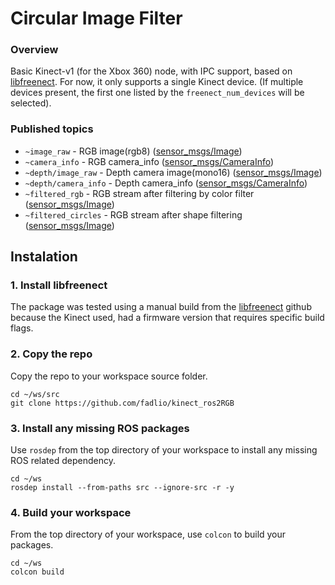 # Circular Image Filter

### Overview
Basic Kinect-v1 (for the Xbox 360) node, with IPC support, based on [libfreenect](https://github.com/OpenKinect/libfreenect).
For now, it only supports a single Kinect device. (If multiple devices present, the first one listed by the `freenect_num_devices` will be selected).

### Published topics
* `~image_raw` - RGB image(rgb8) ([sensor_msgs/Image](http://docs.ros.org/api/sensor_msgs/html/msg/Image.html))
* `~camera_info` - RGB camera_info ([sensor_msgs/CameraInfo](http://docs.ros.org/api/sensor_msgs/html/msg/CameraInfo.html))
* `~depth/image_raw` - Depth camera image(mono16) ([sensor_msgs/Image](http://docs.ros.org/api/sensor_msgs/html/msg/Image.html))
* `~depth/camera_info` - Depth camera_info ([sensor_msgs/CameraInfo](http://docs.ros.org/api/sensor_msgs/html/msg/CameraInfo.html))
* `~filtered_rgb` - RGB stream after filtering by color filter ([sensor_msgs/Image](http://docs.ros.org/api/sensor_msgs/html/msg/Image.html))
* `~filtered_circles` - RGB stream after shape filtering ([sensor_msgs/Image](http://docs.ros.org/api/sensor_msgs/html/msg/Image.html))

## Instalation
### 1. Install libfreenect
The package was tested using a manual build from the [libfreenect](https://github.com/OpenKinect/libfreenect) github because the Kinect used, had a firmware version that requires specific build flags.

### 2. Copy the repo
Copy the repo to your workspace source folder.
~~~
cd ~/ws/src
git clone https://github.com/fadlio/kinect_ros2RGB
~~~

### 3. Install any missing ROS packages
Use `rosdep` from the top directory of your workspace to install any missing ROS related dependency.
~~~
cd ~/ws
rosdep install --from-paths src --ignore-src -r -y
~~~

### 4. Build your workspace
From the top directory of your workspace, use `colcon` to build your packages.
~~~
cd ~/ws
colcon build
~~~
